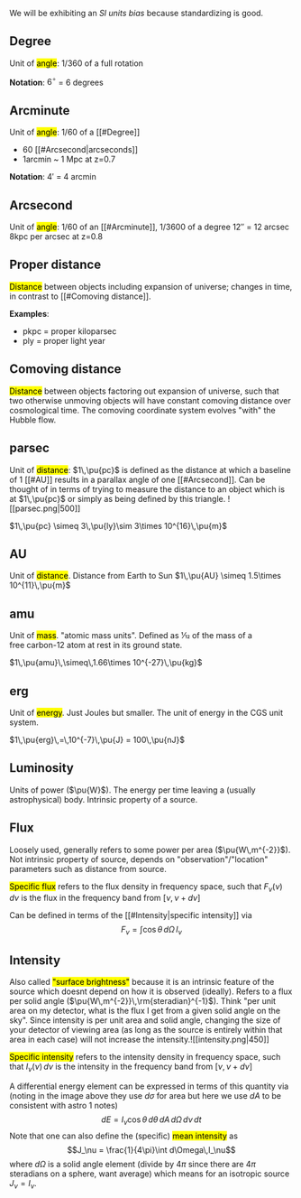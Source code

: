 We will be exhibiting an *SI units bias* because standardizing is good. 

## Degree
Unit of <mark class="hltr-pink">angle</mark>: $1/360$ of a full rotation

**Notation**:
$6^\circ$ = 6 degrees


## Arcminute
Unit of <mark class="hltr-pink">angle</mark>: $1/60$ of a [[#Degree]]
- 60 [[#Arcsecond|arcseconds]]
- 1arcmin ~ 1 Mpc at z=0.7

**Notation**:
$4'$ = 4 arcmin

## Arcsecond
Unit of <mark class="hltr-pink">angle</mark>: 1/60 of an [[#Arcminute]], $1/3600$ of a degree
$12''$ = 12 arcsec
8kpc per arcsec at z=0.8

## Proper distance
<mark class="hltr-pink">Distance</mark> between objects including expansion of universe; changes in time, in contrast to [[#Comoving distance]].

**Examples**:
- pkpc = proper kiloparsec
- ply = proper light year


## Comoving distance
<mark class="hltr-pink">Distance</mark> between objects factoring out expansion of universe, such that two otherwise unmoving objects will have constant comoving distance over cosmological time. The comoving coordinate system evolves "with" the Hubble flow.


## parsec
Unit of <mark class="hltr-pink">distance</mark>: $1\,\pu{pc}$ is defined as the distance at which a baseline of 1 [[#AU]] results in a parallax angle of one [[#Arcsecond]]. Can be thought of in terms of trying to measure the distance to an object which is at $1\,\pu{pc}$ or simply as being defined by this triangle.
![[parsec.png|500]]

$1\,\pu{pc} \simeq 3\,\pu{ly}\sim 3\times 10^{16}\,\pu{m}$


## AU
Unit of <mark class="hltr-pink">distance</mark>. Distance from Earth to Sun
$1\,\pu{AU} \simeq 1.5\times 10^{11}\,\pu{m}$


## amu
Unit of <mark class="hltr-pink">mass</mark>. "atomic mass units". Defined as 1⁄12 of the mass of a free carbon-12 atom at rest in its ground state.

$1\,\pu{amu}\,\simeq\,1.66\times 10^{-27}\,\pu{kg}$  


## erg
Unit of <mark class="hltr-pink">energy</mark>. Just Joules but smaller. The unit of energy in the CGS unit system.

$1\,\pu{erg}\,=\,10^{-7}\,\pu{J} = 100\,\pu{nJ}$  


## Luminosity
Units of power ($\pu{W}$). The energy per time leaving a (usually astrophysical) body. Intrinsic property of a source.


## Flux
Loosely used, generally refers to some power per area ($\pu{W\,m^{-2}}$). Not intrinsic property of source, depends on "observation"/"location" parameters such as distance from source.

<mark class="hltr-pink">Specific flux</mark> refers to the flux density in frequency space, such that $F_\nu(\nu)\,d\nu$ is the flux in the frequency band from $[\nu,\nu + d\nu]$ 

Can be defined in terms of the [[#Intensity|specific intensity]] via 
$$F_\nu = \int \cos\theta \,d\Omega\,I_\nu$$

## Intensity
Also called <mark class="hltr-pink">"surface brightness"</mark> because it is an intrinsic feature of the source which doesnt depend on how it is observed (ideally). Refers to a flux per solid angle ($\pu{W\,m^{-2}}\,\rm{steradian}^{-1}$). Think "per unit area on my detector, what is the flux I get from a given solid angle on the sky". Since intensity is per unit area and solid angle, changing the size of your detector of viewing area (as long as the source is entirely within that area in each case) will not increase the intensity.![[intensity.png|450]]

<mark class="hltr-pink">Specific intensity</mark> refers to the intensity density in frequency space, such that $I_\nu(\nu)\,d\nu$ is the intensity in the frequency band from $[\nu,\nu + d\nu]$ 

A differential energy element can be expressed in terms of this quantity via (noting in the image above they use $d\sigma$ for area but here we use $dA$ to be consistent with astro 1 notes)$$dE = I_\nu \cos\theta\, d\theta\,dA\, d\Omega\, d\nu\, dt$$
Note that one can also define the (specific) <mark class="hltr-pink">mean intensity</mark> as $$J_\nu = \frac{1}{4\pi}\int d\Omega\,I_\nu$$where $d\Omega$ is a solid angle element (divide by $4\pi$ since there are $4\pi$ steradians on a sphere, want average) which means for an isotropic source $J_\nu = I_\nu$.